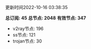 更新时间2022-10-16 03:38:35

**总订阅: 45**
**总节点: 2048**
**有效节点: 347**
- v2ray节点: 196
- ss节点: 121
- trojan节点: 30
